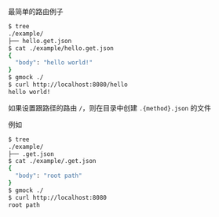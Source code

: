 最简单的路由例子

```bash
$ tree
./example/
├── hello.get.json
$ cat ./example/hello.get.json
{
  "body": "hello world!"
}
$ gmock ./
$ curl http://localhost:8080/hello
hello world!
```

如果设置跟路径的路由 `/`，则在目录中创建 `.{method}.json` 的文件

例如

```bash
$ tree
./example/
├── .get.json
$ cat ./example/.get.json
{
  "body": "root path"
}
$ gmock ./
$ curl http://localhost:8080
root path
```